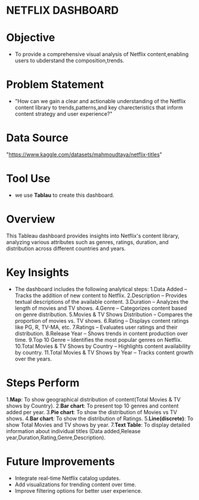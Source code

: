 # NETFLIX DASHBOARD

# Objective
  - To provide a comprehensive visual analysis of Netflix content,enabling users to ubderstand the composition,trends.

# Problem Statement
  - "How can we gain a clear and actionable understanding of the Netflix content library to trends,patterns,and key charecteristics that inform content strategy and user experience?"

# Data Source
  "https://www.kaggle.com/datasets/mahmoudtaya/netflix-titles"

# Tool Use
 - we use **Tablau** to create this dashboard.

# Overview
This Tableau dashboard provides insights into Netflix's content library, analyzing various attributes such as genres, ratings, duration, and distribution across different countries and years.

# Key Insights
- The dashboard includes the following analytical steps:
 1.Data Added – Tracks the addition of new content to Netflix.
 2.Description – Provides textual descriptions of the available content.
 3.Duration – Analyzes the length of movies and TV shows.
 4.Genre – Categorizes content based on genre distribution.
 5.Movies & TV Shows Distribution – Compares the proportion of movies vs. TV shows.
 6.Rating – Displays content ratings like PG, R, TV-MA, etc.
 7.Ratings – Evaluates user ratings and their distribution.
 8.Release Year – Shows trends in content production over time.
 9.Top 10 Genre – Identifies the most popular genres on Netflix.
 10.Total Movies & TV Shows by Country – Highlights content availability by country.
 11.Total Movies & TV Shows by Year – Tracks content growth over the years.

# Steps Perform 
1.**Map**: To show geographical distribution of content(Total Movies & TV shows by Country). 
2.**Bar chart**: To present top 10 genres and content added per year.
3.**Pie chart**: To show the distribution of Movies vs TV shows.
4.**Bar chart**: To show the distribution of Ratings.
5.**Line(discrete)**: To show Total Movies and TV shows by year.
7.**Text Table**: To display detailed information about individual titles (Data added,Release year,Duration,Rating,Genre,Description).
  
# Future Improvements
 - Integrate real-time Netflix catalog updates.
 - Add visualizations for trending content over time.
 - Improve filtering options for better user experience.
  
